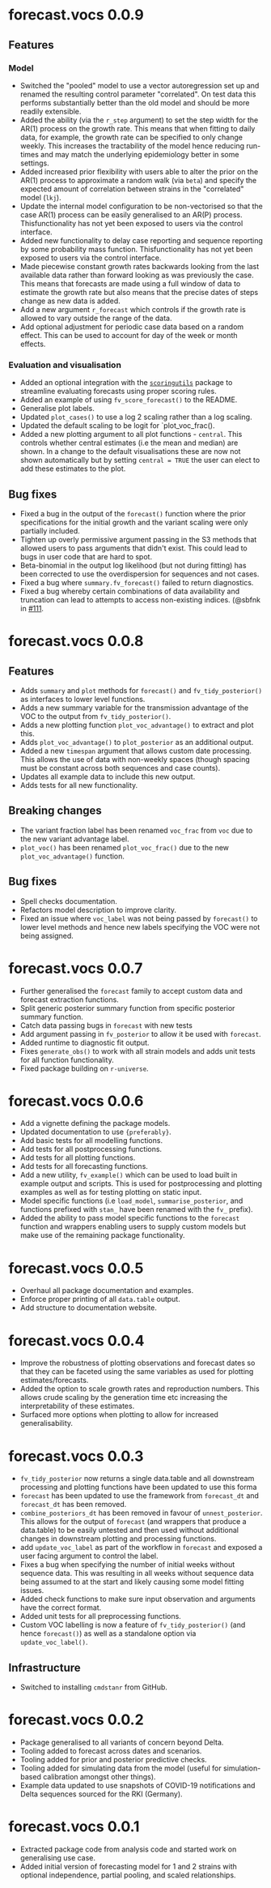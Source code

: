 # forecast.vocs 0.0.9

## Features

### Model

* Switched the "pooled" model to use a vector autoregression set up and renamed the resulting control parameter "correlated". On test data this performs substantially better than the old model and should be more readily extensible.
* Added the ability (via the `r_step` argument) to set the step width for the AR(1) process on the growth rate. This means that when fitting to daily data, for example, the growth rate can be specified to only change weekly. This increases the tractability of the model hence reducing run-times and may match the underlying epidemiology better in some settings.
* Added increased prior flexibility with users able to alter the prior on the AR(1) process to approximate a random walk (via `beta`) and specify the expected amount of correlation between strains in the "correlated" model (`lkj`).
* Update the internal model configuration to be non-vectorised so that the case AR(1) process can be easily generalised to an AR(P) process. Thisfunctionality has not yet been exposed to users via the control interface.
* Added new functionality to delay case reporting and sequence reporting by some probability mass function. Thisfunctionality has not yet been exposed to users via the control interface.
* Made piecewise constant growth rates backwards looking from the last available data rather than forward looking as was previously the case. This means that forecasts are made using a full window of data to estimate the growth rate but also means that the precise dates of steps change as new data is added.
* Add a new argument `r_forecast` which controls if the growth rate is allowed to vary outside the range of the data. 
* Add optional adjustment for periodic case data based on a random effect. This can be used to account for day of the week or month effects.


### Evaluation and visualisation

* Added an optional integration with the [`scoringutils`](https://epiforecasts.io/scoringutils/) package to streamline evaluating forecasts using proper scoring rules.
* Added an example of using `fv_score_forecast()` to the README.
* Generalise plot labels. 
* Updated `plot_cases()` to use a log 2 scaling rather than a log scaling.
* Updated the default scaling to be logit for `plot_voc_frac().
* Added a new plotting argument to all plot functions - `central`. This controls whether central estimates (i.e the mean and median) are shown. In a change to the default visualisations these are now not shown automatically but by setting `central = TRUE` the user can elect to add these estimates to the plot. 

## Bug fixes

* Fixed a bug in the output of the `forecast()` function where the prior specifications for the initial growth and the variant scaling were only partially included.
* Tighten up overly permissive argument passing in the S3 methods that allowed users to pass arguments that didn't exist. This could lead to bugs in user code that are hard to spot. 
* Beta-binomial in the output log likelihood (but not during fitting) has been corrected to use the overdispersion for sequences and not cases. 
* Fixed a bug where `summary.fv_forecast()` failed to return diagnostics.
* Fixed a bug whereby certain combinations of data availability and truncation can lead to attempts to access non-existing indices. (@sbfnk in [#111]((https://github.com/epiforecasts/forecast.vocs/pulls)).

# forecast.vocs 0.0.8

## Features

* Adds `summary` and `plot` methods for `forecast()` and `fv_tidy_posterior()` as interfaces to lower level functions.
* Adds a new summary variable for the transmission advantage of the VOC to the output from
 `fv_tidy_posterior()`.
* Adds a new plotting function `plot_voc_advantage()` to extract and plot this.
* Adds `plot_voc_advantage()` to `plot_posterior` as an additional output.
* Added a new `timespan` argument that allows custom date processing. This allows the use
of data with non-weekly spaces (though spacing must be constant across both sequences and case counts). 
* Updates all example data to include this new output.
* Adds tests for all new functionality.

## Breaking changes

* The variant fraction label has been renamed `voc_frac` from `voc` due to the new variant advantage label.
* `plot_voc()` has been renamed `plot_voc_frac()` due to the new `plot_voc_advantage()` function.

## Bug fixes

* Spell checks documentation.
* Refactors model description to improve clarity.
* Fixed an issue where `voc_label` was not being passed by `forecast()` to lower level methods and hence new labels specifying the VOC were not being assigned.

# forecast.vocs 0.0.7

* Further generalised the `forecast` family to accept custom data and forecast extraction functions.
* Split generic posterior summary function from specific posterior summary function.
* Catch data passing bugs in `forecast`  with new tests
* Add argument passing in  `fv_posterior` to allow it be used with `forecast`.
* Added runtime to diagnostic fit output.
* Fixes `generate_obs()` to work with all strain models and adds unit tests for all function functionality.
* Fixed package building on `r-universe`.

# forecast.vocs 0.0.6

* Add a vignette defining the package models.
* Updated documentation to use `{preferably}`.
* Add basic tests for all modelling functions.
* Add tests for all postprocessing functions.
* Add tests for all plotting functions.
* Add tests for all forecasting functions.
* Add a new utility, `fv_example()` which can be used to load built in example output and scripts. This is used for postprocessing and plotting examples as well as for testing plotting on static input.
* Model specific functions (i.e `load_model`, `summarise_posterior`, and functions prefixed with `stan_` have been renamed with the `fv_` prefix).
* Added the ability to pass model specific functions to the `forecast` function and wrappers enabling users to supply custom models but make use of the remaining package functionality.

# forecast.vocs 0.0.5

* Overhaul all package documentation and examples.
* Enforce proper printing of all `data.table` output.
* Add structure to documentation website.

# forecast.vocs 0.0.4

* Improve the robustness of plotting observations and forecast dates so that they can be faceted using the same variables as used for plotting estimates/forecasts.
* Added the option to scale growth rates and reproduction numbers. This allows crude scaling by the generation time etc increasing the interpretability of these estimates.
* Surfaced more options when plotting to allow for increased generalisability.

# forecast.vocs 0.0.3

* `fv_tidy_posterior` now returns a single data.table and all downstream processing and plotting functions have been updated to use this forma
* `forecast` has been updated to use the framework from `forecast_dt` and `forecast_dt` has been removed.
* `combine_posteriors_dt` has been removed in favour of `unnest_posterior`. This allows for the output of `forecast` (and wrappers that produce a data.table) to be easily untested and then used without additional changes in downstream plotting and processing functions.
* add `update_voc_label` as part of the workflow in `forecast` and exposed a user facing argument to control the label.
* Fixes a bug when specifying the number of initial weeks without sequence data. This was resulting in all weeks without sequence data being assumed to at the start and likely causing some model fitting issues.
* Added check functions to make sure input observation and arguments have the correct format.
* Added unit tests for  all preprocessing functions.
* Custom VOC labelling is now a feature of `fv_tidy_posterior()` (and hence `forecast()`) as well as a standalone option via `update_voc_label()`.

## Infrastructure

* Switched to installing `cmdstanr` from GitHub.

# forecast.vocs 0.0.2

* Package generalised to all variants of concern beyond Delta.
* Tooling added to forecast across dates and  scenarios.
* Tooling added for prior and posterior predictive checks.
* Tooling added for simulating data from the model (useful for simulation-based calibration amongst other things).
* Example data updated to use snapshots of COVID-19 notifications and Delta sequences sourced for  the RKI (Germany).

# forecast.vocs 0.0.1

* Extracted package code from analysis code and started work on generalising use case.
* Added initial version of forecasting model for  1 and 2 strains with optional independence, partial pooling, and scaled relationships.
